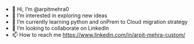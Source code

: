- 👋 Hi, I’m @arpitmehra0
- 👀 I’m interested in exploring new ideas
- 🌱 I’m currently learning python and onPrem to Cloud migration strategy
- 💞️ I’m looking to collaborate on Linkedln
- 📫 How to reach me https://www.linkedin.com/in/arpit-mehra-custom/

<!---
arpitmehra0/arpitmehra0 is a ✨ special ✨ repository because its `README.md` (this file) appears on your GitHub profile.
You can click the Preview link to take a look at your changes.
--->
